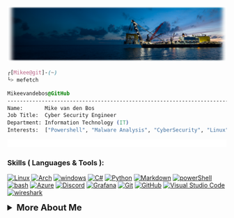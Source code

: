 <img src="images/Banner.png" alt="Mikee">

```css
┌[Mikee@git]-(~)
└> mefetch
```

 ```css
 Mikeevandebos@GitHub
 ------------------------------------------------------------------------------
Name:       Mike van den Bos
Job Title:  Cyber Security Engineer
Department: Information Technology (IT)
Interests:  ["Powershell", "Malware Analysis", "CyberSecurity", "Linux", "Pentesting", "Azure"]
  ```
<img src="images/Lines.gif" alt="Lines">
<!-- Skills ( Languages & Tools ) -->

### Skills ( Languages & Tools ):

[![Linux](https://skillicons.dev/icons?i=linux)](https://www.linux.org/)
[![Arch](https://skillicons.dev/icons?i=arch)](https://www.archlinux.org/)
[![windows](https://skillicons.dev/icons?i=windows)](https://www.microsoft.com/en-us/windows)
[![C#](https://go-skill-icons.vercel.app/api/icons?i=cs )](https://dotnet.microsoft.com/en-us/languages/csharp/)
[![Python](https://skillicons.dev/icons\?i\=python)](https://www.python.org/)
[![Markdown](https://skillicons.dev/icons\?i\=markdown)](https://www.markdownguide.org/)
[![powerShell](https://skillicons.dev/icons\?i\=powershell)](https://docs.microsoft.com/en-us/powershell/)
[![bash](https://skillicons.dev/icons\?i\=bash)](https://www.gnu.org/software/bash/)
[![Azure](https://skillicons.dev/icons\?i\=azure)](https://www.azure.microsoft.com/)
[![Discord](https://skillicons.dev/icons\?i\=discord)](https://discord.gg/)
[![Grafana](https://skillicons.dev/icons\?i\=grafana)](https://grafana.com/)
[![Git](https://skillicons.dev/icons\?i\=git)](https://git-scm.com/)
[![GitHub](https://skillicons.dev/icons\?i\=github)](https://github.com/)
[![Visual Studio Code](https://skillicons.dev/icons\?i\=vscode)](https://code.visualstudio.com/)
[![wireshark](https://skillicons.dev/icons\?i\=wireshark)](https://www.wireshark.org/)

<!-- Skills ( Languages & Tools ) -->

<details>
    <summary style="font-size: 20px; font-weight: bold;">More About Me</summary>
    Will be filled later.
</details>
